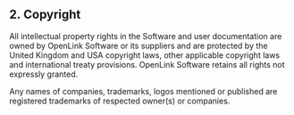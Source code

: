 <div id="lite_thecopyright" class="section">

<div class="titlepage">

<div>

<div>

## 2. Copyright

</div>

</div>

</div>

All intellectual property rights in the Software and user documentation
are owned by OpenLink Software or its suppliers and are protected by the
United Kingdom and USA copyright laws, other applicable copyright laws
and international treaty provisions. OpenLink Software retains all
rights not expressly granted.

Any names of companies, trademarks, logos mentioned or published are
registered trademarks of respected owner(s) or companies.

</div>
